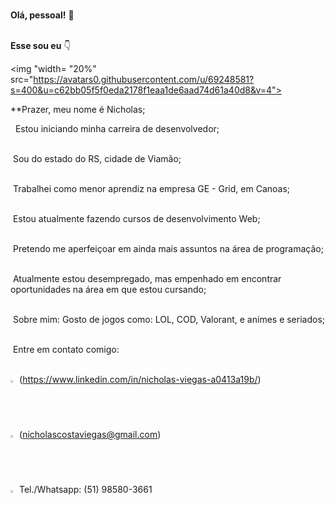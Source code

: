 <br/>**Olá, pessoal!** :wave:

<br/>**Esse sou eu** :point_down:

<img "width= "20%" src="https://avatars0.githubusercontent.com/u/69248581?s=400&u=c62bb05f5f0eda2178f1eaa1de6aad74d61a40d8&v=4">

**Prazer, meu nome é Nicholas; 

&nbsp; Estou iniciando minha carreira de desenvolvedor; &nbsp;

<br/> &nbsp;Sou do estado do RS, cidade de Viamão;

<br/> &nbsp;Trabalhei como menor aprendiz na empresa GE - Grid, em Canoas;

<br/> &nbsp;Estou atualmente fazendo cursos de desenvolvimento Web;

<br/> &nbsp;Pretendo me aperfeiçoar em ainda mais assuntos na área de programação;

<br/> &nbsp;Atualmente estou desempregado, mas empenhado em encontrar oportunidades na área em que estou cursando;

<br/> &nbsp;Sobre mim: Gosto de jogos como: LOL, COD, Valorant, e animes e seriados;

<br/> &nbsp;Entre em contato comigo:

<br/><img width="2%" src="https://e7.pngegg.com/pngimages/324/124/png-clipart-linkedin-linkedin.png"> (https://www.linkedin.com/in/nicholas-viegas-a0413a19b/)
<br/><img width="2%" src="https://img.favpng.com/21/2/1/gmail-google-logo-email-computer-icons-png-favpng-WGUQeg40tUKsubAALzrr3WP47.jpg"> (nicholascostaviegas@gmail.com)
<br/><img width="2%" src="https://perfectrip.com.br/img/whatsapp-direct.png"> Tel./Whatsapp: (51) 98580-3661
